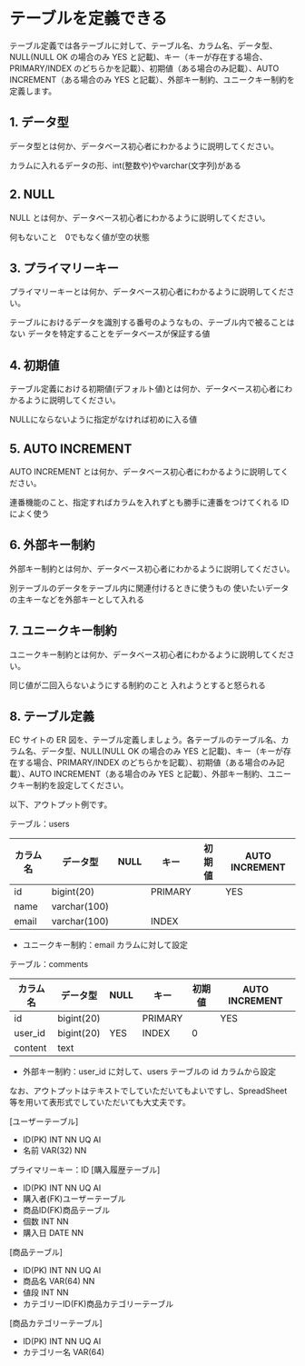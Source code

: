 # テーブルを定義できる

テーブル定義では各テーブルに対して、テーブル名、カラム名、データ型、NULL(NULL OK の場合のみ YES と記載)、キー（キーが存在する場合、PRIMARY/INDEX のどちらかを記載）、初期値（ある場合のみ記載）、AUTO INCREMENT（ある場合のみ YES と記載）、外部キー制約、ユニークキー制約を定義します。

## 1. データ型

データ型とは何か、データベース初心者にわかるように説明してください。

カラムに入れるデータの形、int(整数や)やvarchar(文字列)がある

## 2. NULL

NULL とは何か、データベース初心者にわかるように説明してください。

何もないこと　0でもなく値が空の状態

## 3. プライマリーキー

プライマリーキーとは何か、データベース初心者にわかるように説明してください。

テーブルにおけるデータを識別する番号のようなもの、テーブル内で被ることはない
データを特定することをデータベースが保証する値

## 4. 初期値

テーブル定義における初期値(デフォルト値)とは何か、データベース初心者にわかるように説明してください。

NULLにならないように指定がなければ初めに入る値

## 5. AUTO INCREMENT

AUTO INCREMENT とは何か、データベース初心者にわかるように説明してください。

連番機能のこと、指定すればカラムを入れずとも勝手に連番をつけてくれる
IDによく使う

## 6. 外部キー制約

外部キー制約とは何か、データベース初心者にわかるように説明してください。

別テーブルのデータをテーブル内に関連付けるときに使うもの
使いたいデータの主キーなどを外部キーとして入れる

## 7. ユニークキー制約

ユニークキー制約とは何か、データベース初心者にわかるように説明してください。

同じ値が二回入らないようにする制約のこと
入れようとすると怒られる

## 8. テーブル定義

EC サイトの ER 図を、テーブル定義しましょう。各テーブルのテーブル名、カラム名、データ型、NULL(NULL OK の場合のみ YES と記載)、キー（キーが存在する場合、PRIMARY/INDEX のどちらかを記載）、初期値（ある場合のみ記載）、AUTO INCREMENT（ある場合のみ YES と記載）、外部キー制約、ユニークキー制約を設定してください。

以下、アウトプット例です。

テーブル：users

|カラム名|データ型|NULL|キー|初期値|AUTO INCREMENT|
| ---- | ---- | ---- | ---- | ---- | ---- |
|id|bigint(20)||PRIMARY||YES|
|name|varchar(100)|||||
|email|varchar(100)||INDEX|||

- ユニークキー制約：email カラムに対して設定

テーブル：comments

|カラム名|データ型|NULL|キー|初期値|AUTO INCREMENT|
| ---- | ---- | ---- | ---- | ---- | ---- |
|id|bigint(20)||PRIMARY||YES|
|user_id|bigint(20)|YES|INDEX|0||
|content|text|||||

- 外部キー制約：user_id に対して、users テーブルの id カラムから設定

なお、アウトプットはテキストでしていただいてもよいですし、SpreadSheet 等を用いて表形式でしていただいても大丈夫です。


[ユーザーテーブル]
- ID(PK) INT NN UQ AI 
- 名前 VAR(32) NN 

プライマリーキー：ID
[購入履歴テーブル]
- ID(PK) INT NN UQ AI 
- 購入者(FK)ユーザーテーブル 
- 商品ID(FK)商品テーブル
- 個数 INT NN 
- 購入日 DATE NN 

[商品テーブル]
- ID(PK) INT NN UQ AI
- 商品名 VAR(64) NN 
- 値段 INT NN
- カテゴリーID(FK)商品カテゴリーテーブル

[商品カテゴリーテーブル]
- ID(PK) INT NN UQ AI
- カテゴリー名 VAR(64) 

